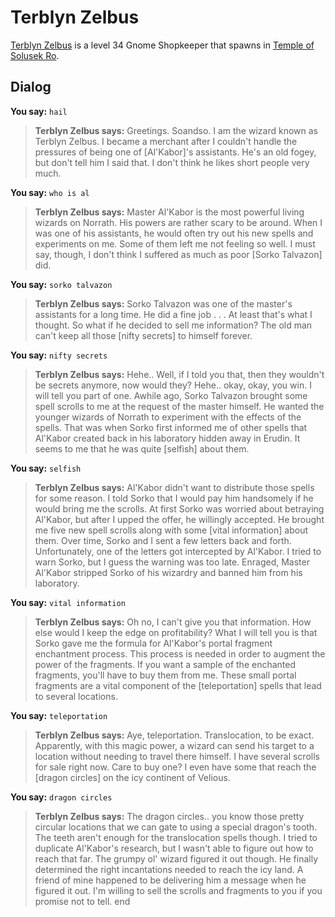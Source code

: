 # Terblyn Zelbus



[Terblyn Zelbus](/npc/80039) is a level 34 Gnome Shopkeeper that spawns in [Temple of Solusek Ro](/zone/80).



## Dialog

**You say:** `hail`



>**Terblyn Zelbus says:** Greetings. Soandso. I am the wizard known as Terblyn Zelbus.  I became a merchant after I couldn't handle the pressures of being one of [Al'Kabor]'s assistants.  He's an old fogey, but don't tell him I said that. I don't think he likes short people very much.

**You say:** `who is al`



>**Terblyn Zelbus says:** Master Al'Kabor is the most powerful living wizards on Norrath.  His powers are rather scary to be around.  When I was one of his assistants, he would often try out his new spells and experiments on me.  Some of them left me not feeling so well.   I must say, though, I don't think I suffered as much as poor [Sorko Talvazon] did.

**You say:** `sorko talvazon`



>**Terblyn Zelbus says:** Sorko Talvazon was one of the master's assistants for a long time.  He did a fine job . . . At least that's what I thought.   So what if he decided to sell me information?  The old man can't keep all those [nifty secrets] to himself forever.

**You say:** `nifty secrets`



>**Terblyn Zelbus says:** Hehe.. Well, if I told you that, then they wouldn't be secrets anymore, now would they?  Hehe.. okay, okay,  you win.  I will tell you part of one.   Awhile ago, Sorko Talvazon brought some spell scrolls to me at the request of the master himself.  He wanted the younger wizards of Norrath to experiment with the effects of the spells.  That was when Sorko first informed me of other spells that Al'Kabor created back in his laboratory hidden away in Erudin.  It seems to me that he was quite [selfish] about them.

**You say:** `selfish`



>**Terblyn Zelbus says:** Al'Kabor didn't want to distribute those spells for some reason.  I told Sorko that I would pay him handsomely if he would bring me the scrolls.  At first Sorko was worried about betraying Al'Kabor, but after I upped the offer, he willingly accepted.  He brought me five new spell scrolls along with some [vital information] about them.  Over time, Sorko and I sent a few letters back and forth.  Unfortunately, one of the letters got intercepted by Al'Kabor.  I tried to warn Sorko, but I guess the warning was too late.  Enraged, Master Al'Kabor stripped Sorko of his wizardry and banned him from his laboratory.

**You say:** `vital information`



>**Terblyn Zelbus says:** Oh no, I can't give you that information.  How else would I keep the edge on profitability?  What I will tell you is that Sorko gave me the formula for Al'Kabor's portal fragment enchantment process.  This process is needed in order to augment the power of the fragments.  If you want a sample of the enchanted fragments, you'll have to buy them from me.  These small portal fragments are a vital component of the [teleportation] spells that lead to several locations.

**You say:** `teleportation`



>**Terblyn Zelbus says:** Aye, teleportation. Translocation, to be exact.  Apparently, with this magic power, a wizard can send his target to a location without needing to travel there himself.  I have several scrolls for sale right now.  Care to buy one? I even have some that reach the [dragon circles] on the icy continent of Velious.

**You say:** `dragon circles`



>**Terblyn Zelbus says:** The dragon circles.. you know those pretty circular locations that we can gate to using a special dragon's tooth.  The teeth aren't enough for the translocation spells though.  I tried to duplicate Al'Kabor's research, but I wasn't able to figure out how to reach that far.  The grumpy ol' wizard figured it out though.  He finally determined the right incantations needed to reach the icy land.  A friend of mine happened to be delivering him a message when he figured it out.  I'm willing to sell the scrolls and fragments to you if you promise not to tell.
end






